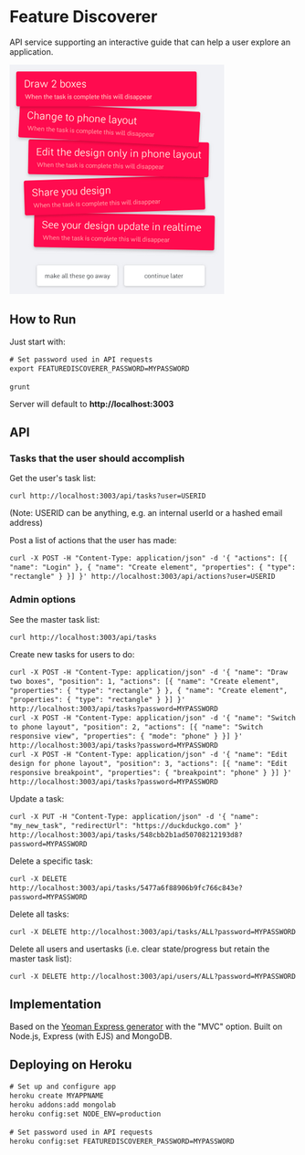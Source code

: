 # Feature Discoverer

API service supporting an interactive guide that can help a user explore an application.

![Feature Discoverer in-app example](example.png)

## How to Run

Just start with:

	# Set password used in API requests
	export FEATUREDISCOVERER_PASSWORD=MYPASSWORD

	grunt

Server will default to **http://localhost:3003**

## API

### Tasks that the user should accomplish

Get the user's task list:

	curl http://localhost:3003/api/tasks?user=USERID

(Note: USERID can be anything, e.g. an internal userId or a hashed email address)

Post a list of actions that the user has made:

	curl -X POST -H "Content-Type: application/json" -d '{ "actions": [{ "name": "Login" }, { "name": "Create element", "properties": { "type": "rectangle" } }] }' http://localhost:3003/api/actions?user=USERID

### Admin options

See the master task list:

	curl http://localhost:3003/api/tasks

Create new tasks for users to do:

	curl -X POST -H "Content-Type: application/json" -d '{ "name": "Draw two boxes", "position": 1, "actions": [{ "name": "Create element", "properties": { "type": "rectangle" } }, { "name": "Create element", "properties": { "type": "rectangle" } }] }' http://localhost:3003/api/tasks?password=MYPASSWORD
	curl -X POST -H "Content-Type: application/json" -d '{ "name": "Switch to phone layout", "position": 2, "actions": [{ "name": "Switch responsive view", "properties": { "mode": "phone" } }] }' http://localhost:3003/api/tasks?password=MYPASSWORD
	curl -X POST -H "Content-Type: application/json" -d '{ "name": "Edit design for phone layout", "position": 3, "actions": [{ "name": "Edit responsive breakpoint", "properties": { "breakpoint": "phone" } }] }' http://localhost:3003/api/tasks?password=MYPASSWORD

Update a task:

	curl -X PUT -H "Content-Type: application/json" -d '{ "name": "my_new_task", "redirectUrl": "https://duckduckgo.com" }' http://localhost:3003/api/tasks/548cbb2b1ad50708212193d8?password=MYPASSWORD

Delete a specific task:

	curl -X DELETE http://localhost:3003/api/tasks/5477a6f88906b9fc766c843e?password=MYPASSWORD

Delete all tasks:

	curl -X DELETE http://localhost:3003/api/tasks/ALL?password=MYPASSWORD

Delete all users and usertasks (i.e. clear state/progress but retain the master task list):

	curl -X DELETE http://localhost:3003/api/users/ALL?password=MYPASSWORD

## Implementation

Based on the [Yeoman Express generator](https://github.com/petecoop/generator-express) with the "MVC" option.
Built on Node.js, Express (with EJS) and MongoDB.

## Deploying on Heroku

	# Set up and configure app
	heroku create MYAPPNAME
	heroku addons:add mongolab
	heroku config:set NODE_ENV=production

	# Set password used in API requests
	heroku config:set FEATUREDISCOVERER_PASSWORD=MYPASSWORD